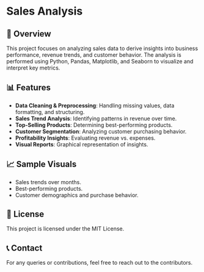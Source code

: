 # Sales Analysis

## 📌 Overview
This project focuses on analyzing sales data to derive insights into business performance, revenue trends, and customer behavior. The analysis is performed using Python, Pandas, Matplotlib, and Seaborn to visualize and interpret key metrics.

## 📊 Features
- **Data Cleaning & Preprocessing**: Handling missing values, data formatting, and structuring.
- **Sales Trend Analysis**: Identifying patterns in revenue over time.
- **Top-Selling Products**: Determining best-performing products.
- **Customer Segmentation**: Analyzing customer purchasing behavior.
- **Profitability Insights**: Evaluating revenue vs. expenses.
- **Visual Reports**: Graphical representation of insights.

## 📈 Sample Visuals
- Sales trends over months.
- Best-performing products.
- Customer demographics and purchase behavior.

## 📜 License
This project is licensed under the MIT License.

## 📞 Contact
For any queries or contributions, feel free to reach out to the contributors.

